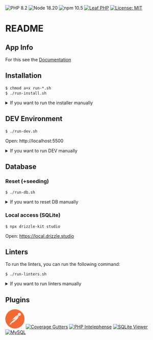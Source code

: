 ![PHP 8.2](https://img.shields.io/badge/PHP-8.2-blue)
![Node 18.20](https://img.shields.io/badge/Node-18.20-blue)
![npm 10.5](https://img.shields.io/badge/npm-10.5-blue)
[![Leaf PHP](https://img.shields.io/badge/Leaf-PHP-green)](https://leafphp.dev/)
[![License: MIT](https://img.shields.io/badge/License-MIT-orange)](https://opensource.org/licenses/MIT)

# README

## App Info

For this see the [Documentation](./DOCUMENTATION.md)

## Installation

```shell
$ chmod a+x run-*.sh
$ ./run-install.sh
```

<details>
  <summary>If you want to run the installer manually</summary>

```shell
# INSTALL COMPOSER
$ php -r "copy('https://getcomposer.org/installer', 'composer-setup.php');"
$ sudo php composer-setup.php --install-dir=/usr/local/bin --filename=composer
$ php -r "unlink('composer-setup.php');"
$ composer update
# INSTALL NPM
$ curl -o- https://raw.githubusercontent.com/nvm-sh/nvm/v0.39.7/install.sh | bash
$ nvm install 18
$ npm update
# SET-UP DATABASE
$ sudo apt install sqlite3 php8.2-sqlite3
$ composer global require leafs/cli
$ touch database/database.sqlite
$ php leaf db:migrate
$ php leaf db:seed
# SET-UP DEFAULT ENV
$ cp .env.example .env
```
</details>

## DEV Environment

```shell
$ ./run-dev.sh
```

Open: http://localhost:5500

<details>
  <summary>If you want to run DEV manually</summary>

```shell
$ composer install
$ npm install
$ npm run db:migrate
$ npm run dev
```
</details>

## Database

### Reset (+seeding)

```shell
$ ./run-db.sh
```

<details>
  <summary>If you want to reset DB manually</summary>

```shell
$ composer install
$ php leaf db:reset
$ php leaf db:migrate
$ php leaf db:seed
```
</details>

### Local access (SQLite)

```shell
$ npx drizzle-kit studio
```

Open: https://local.drizzle.studio

## Linters

To run the linters, you can run the following command:


```shell
$ ./run-linters.sh
```

<details>
  <summary>If you want to run linters manually</summary>

```shell
$ ./vendor/bin/phpcbf app/
$ ./vendor/bin/phpcs app/
$ ./vendor/bin/phpstan analyse -c phpstan.neon
$ ./vendor/bin/rector process app/
```
</details>

## Plugins

<a href="./assets/postman/chrome-app/postman_extension_5_5_6_0.crx"><img src="./assets/images/plugin-postman.png" width="60" alt="Postman"></a>
<a href="https://marketplace.visualstudio.com/items?itemName=ryanluker.vscode-coverage-gutters"><img src="https://ryanluker.gallerycdn.vsassets.io/extensions/ryanluker/vscode-coverage-gutters/2.11.1/1699832082510/Microsoft.VisualStudio.Services.Icons.Default" width="60" alt="Coverage Gutters"></a>
<a href="https://marketplace.visualstudio.com/items?itemName=bmewburn.vscode-intelephense-client"><img src="https://bmewburn.gallerycdn.vsassets.io/extensions/bmewburn/vscode-intelephense-client/1.10.4/1711417500317/Microsoft.VisualStudio.Services.Icons.Default" width="60" alt="PHP Intelephense"></a>
<a href="https://marketplace.visualstudio.com/items?itemName=qwtel.sqlite-viewer"><img src="https://qwtel.gallerycdn.vsassets.io/extensions/qwtel/sqlite-viewer/0.6.0/1717998730126/Microsoft.VisualStudio.Services.Icons.Default" width="60" alt="SQLite Viewer"></a>
<a href="https://marketplace.visualstudio.com/items?itemName=cweijan.vscode-mysql-client2"><img src="https://cweijan.gallerycdn.vsassets.io/extensions/cweijan/vscode-mysql-client2/7.4.9/1718354428567/Microsoft.VisualStudio.Services.Icons.Default" width="60" alt="MySQL"></a>
